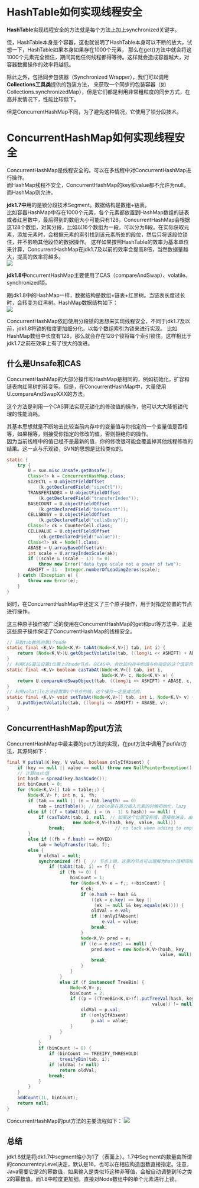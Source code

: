 # HashTable如何实现线程安全 #
**HashTable**实现线程安全的方法就是每个方法上加上synchronized关键字。  

但，HashTable本身是个容器，这也就说明了HashTable本身可以不断的放大，试想一下，HashTable如果本身如果存在1000个元素，
那么在get()方法中就会将这1000个元素完全锁住，期间其他任何线程都得等待。这样就会造成容器越大，对容器数据操作的效率将越低。  

除此之外，包括同步包装器（Synchronized Wrapper），我们可以调用**Collections工具类**提供的包装方法，
来获取一个同步的包装容器（如Collections.synchronizedMap），但是它们都是利用非常粗粒度的同步方式，在高并发情况下，性能比较低下。

但是ConcurrentHashMap不同，为了避免这种情况，它使用了锁分段技术。  


# ConcurrentHashMap如何实现线程安全 #
ConcurrentHashMap是线程安全的。可以在多线程中对ConcurrentHashMap进行操作。  
而HashMap线程不安全，ConcurrentHashMap的key和value都不允许为null。而HashMap则允许。

**jdk1.7中**用的是锁分段技术Segment。数据结构是数组+链表。  
比如容器HashMap中存在1000个元素，各个元素都放置到HashMap数组的链表或者红黑数中，最后得到的数组大小可能只有128，ConcurrentHashMap会根据这128个数组，对其分段，比如以16个数组为一段，可以分为8段。在实际获取元素，添加元素时，会根据元素的索引找到该元素所处的段位，然后只将该段位锁住，并不影响其他段位的数据操作。
这样如果按照HashTable的效率为基本单位来计算，ConcurrentHashMap在jdk1.7及以前的效率会提高8倍，当然数据量越大，提高的效率将越多。  
![](https://img-blog.csdnimg.cn/20190223105344493.png?x-oss-process=image/watermark,type_ZmFuZ3poZW5naGVpdGk,shadow_10,text_aHR0cHM6Ly9ibG9nLmNzZG4ubmV0L3poYW5nbGVpMDgyMzE5,size_16,color_FFFFFF,t_70)

**jdk1.8中**oncurrentHashMap主要使用了CAS（compareAndSwap）、volatile、synchronized锁。  

跟jdk1.8中的HashMap一样，数据结构是数组+链表+红黑树。当链表长度过长时，会转变为红黑树。HashMap数据结构如下：  
![](https://images2018.cnblogs.com/blog/1159663/201804/1159663-20180401123729196-1172482727.png)

ConcurrentHashMap依旧使用分段锁的思想来实现线程安全，不同于jdk1.7及以前，jdk1.8将锁的粒度更加细分化，以每个数组索引为锁来进行实现。
比如HashMap数组中长度有128，那么就会存在128个锁将每个索引锁住。这样相比于jdk1.7之前在效率上有了很大的改进。  

## 什么是Unsafe和CAS ##
ConcurrentHashMap的大部分操作和HashMap是相同的，例如初始化，扩容和链表向红黑树的转变等。但是，在ConcurrentHashMap中，大量使用U.compareAndSwapXXX的方法。  

这个方法是利用一个CAS算法实现无锁化的修改值的操作，他可以大大降低锁代理的性能消耗。  

其基本思想就是不断地去比较当前内存中的变量值与你指定的一个变量值是否相等，如果相等，则接受你指定的修改的值，否则拒绝你的操作。  
因为当前线程中的值已经不是最新的值，你的修改很可能会覆盖掉其他线程修改的结果。这一点与乐观锁，SVN的思想是比较类似的。  

```java
static {
    try {
        U = sun.misc.Unsafe.getUnsafe();
        Class<?> k = ConcurrentHashMap.class;
        SIZECTL = U.objectFieldOffset
            (k.getDeclaredField("sizeCtl"));
        TRANSFERINDEX = U.objectFieldOffset
            (k.getDeclaredField("transferIndex"));
        BASECOUNT = U.objectFieldOffset
            (k.getDeclaredField("baseCount"));
        CELLSBUSY = U.objectFieldOffset
            (k.getDeclaredField("cellsBusy"));
        Class<?> ck = CounterCell.class;
        CELLVALUE = U.objectFieldOffset
            (ck.getDeclaredField("value"));
        Class<?> ak = Node[].class;
        ABASE = U.arrayBaseOffset(ak);
        int scale = U.arrayIndexScale(ak);
        if ((scale & (scale - 1)) != 0)
            throw new Error("data type scale not a power of two");
        ASHIFT = 31 - Integer.numberOfLeadingZeros(scale);
    } catch (Exception e) {
        throw new Error(e);
    }
}
```
同时，在ConcurrentHashMap中还定义了三个原子操作，用于对指定位置的节点进行操作。  

这三种原子操作被广泛的使用在ConcurrentHashMap的get和put等方法中，正是这些原子操作保证了ConcurrentHashMap的线程安全。  
```java
// 获取tab数组的第i个node
static final <K,V> Node<K,V> tabAt(Node<K,V>[] tab, int i) {
    return (Node<K,V>)U.getObjectVolatile(tab, ((long)i << ASHIFT) + ABASE);
}
// 利用CAS算法设置i位置上的node节点。在CAS中，会比较内存中的值与你指定的这个值是否相等，如果相等才接受
static final <K,V> boolean casTabAt(Node<K,V>[] tab, int i,
                                    Node<K,V> c, Node<K,V> v) {
    return U.compareAndSwapObject(tab, ((long)i << ASHIFT) + ABASE, c, v);
}
// 利用volatile方法设置第i个节点的值，这个操作一定是成功的。
static final <K,V> void setTabAt(Node<K,V>[] tab, int i, Node<K,V> v) {
    U.putObjectVolatile(tab, ((long)i << ASHIFT) + ABASE, v);
}
```

## ConcurrentHashMap的put方法 ##
ConcurrentHashMap中最主要的put方法的实现，在put方法中调用了putVal方法，其源码如下：
```java
final V putVal(K key, V value, boolean onlyIfAbsent) {
    if (key == null || value == null) throw new NullPointerException();
    // 计算hash值
    int hash = spread(key.hashCode());
    int binCount = 0;
    for (Node<K,V>[] tab = table;;) {
        Node<K,V> f; int n, i, fh;
        if (tab == null || (n = tab.length) == 0)
            tab = initTable(); // table是在首次插入元素的时候初始化，lazy
        else if ((f = tabAt(tab, i = (n - 1) & hash)) == null) {
            if (casTabAt(tab, i, null, // 如果这个位置没有值，直接放进去，由CAS保证线程安全，不需要加锁
                         new Node<K,V>(hash, key, value, null)))
                break;                   // no lock when adding to empty bin
        }
        else if ((fh = f.hash) == MOVED)
            tab = helpTransfer(tab, f);
        else {
            V oldVal = null;
            synchronized (f) {  // 节点上锁，这里的节点可以理解为hash值相同组成的链表的头节点，锁的粒度为头节点。
                if (tabAt(tab, i) == f) {
                    if (fh >= 0) {
                        binCount = 1;
                        for (Node<K,V> e = f;; ++binCount) {
                            K ek;
                            if (e.hash == hash &&
                                ((ek = e.key) == key ||
                                 (ek != null && key.equals(ek)))) {
                                oldVal = e.val;
                                if (!onlyIfAbsent)
                                    e.val = value;
                                break;
                            }
                            Node<K,V> pred = e;
                            if ((e = e.next) == null) {
                                pred.next = new Node<K,V>(hash, key,
                                                          value, null);
                                break;
                            }
                        }
                    }
                    else if (f instanceof TreeBin) {
                        Node<K,V> p;
                        binCount = 2;
                        if ((p = ((TreeBin<K,V>)f).putTreeVal(hash, key,
                                                       value)) != null) {
                            oldVal = p.val;
                            if (!onlyIfAbsent)
                                p.val = value;
                        }
                    }
                }
            }
            if (binCount != 0) {
                if (binCount >= TREEIFY_THRESHOLD)
                    treeifyBin(tab, i);
                if (oldVal != null)
                    return oldVal;
                break;
            }
        }
    }
    addCount(1L, binCount);
    return null;
}
```
ConcurrentHashMap的put方法的主要流程如下：
![](https://images2018.cnblogs.com/blog/1159663/201804/1159663-20180401125437079-1774238041.png)


## 总结 ##
jdk1.8就是将jdk1.7中segment缩小为1了（表面上）。1.7中Segment的数量由所谓的concurrentcyLevel决定，默认是16，也可以在相应构造函数直接指定。注意，Java需要它是2的幂数值，如果输入是类似15这种非幂值，会被自动调整到16之类2的幂数值。而1.8中粒度更加细，直接对Node数组中的单个元素进行上锁。
 
